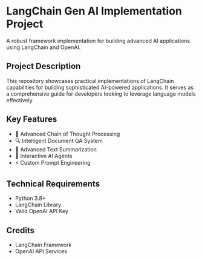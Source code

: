 # LangChain Gen AI Implementation Project

A robust framework implementation for building advanced AI applications using LangChain and OpenAI.

## Project Description

This repository showcases practical implementations of LangChain capabilities for building sophisticated AI-powered applications. It serves as a comprehensive guide for developers looking to leverage language models effectively.

## Key Features

- 🔄 Advanced Chain of Thought Processing
- 🔍 Intelligent Document QA System
- 📝 Advanced Text Summarization
- 🤖 Interactive AI Agents
- ⚡ Custom Prompt Engineering

## Technical Requirements

- Python 3.8+
- LangChain Library
- Valid OpenAI API Key



## Credits

- LangChain Framework
- OpenAI API Services

